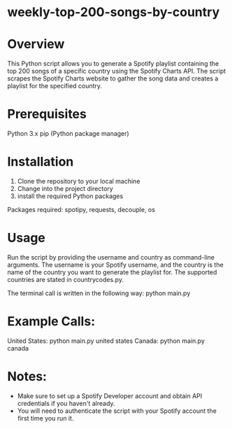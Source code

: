 # weekly-top-200-songs-by-country
# Overview

This Python script allows you to generate a Spotify playlist containing the top 200 songs of a specific country using the Spotify Charts API. The script scrapes the Spotify Charts website to gather the song data and creates a playlist for the specified country.

# Prerequisites
Python 3.x
pip (Python package manager)

# Installation
1. Clone the repository to your local machine
2. Change into the project directory
3. install the required Python packages

Packages required: spotipy, requests, decouple, os

# Usage
Run the script by providing the username and country as command-line arguments. The username is your Spotify username, and the country is the name of the country you want to generate the playlist for. The supported countries are stated in countrycodes.py. 

The terminal call is written in the following way: 
python main.py <username> <country>

# Example Calls:
United States: python main.py <username> united states
Canada: python main.py <username> canada

# Notes:
- Make sure to set up a Spotify Developer account and obtain API credentials if you haven't already.
- You will need to authenticate the script with your Spotify account the first time you run it.
